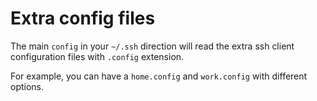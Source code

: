 # Extra config files
The main `config` in your `~/.ssh` direction will read the extra ssh client configuration files with `.config` extension.

For example, you can have a `home.config` and `work.config` with different options.
